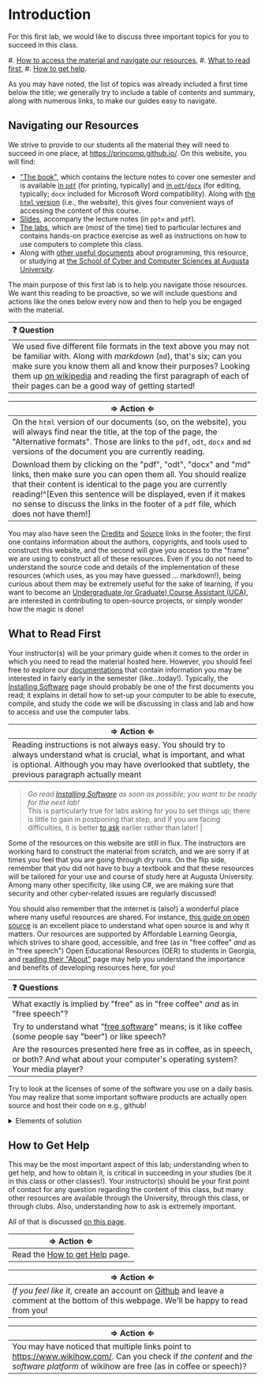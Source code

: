 <!-- UNSURE IF THIS NEEDS A TAG SINCE IT IS JUST INTRO. ADDED SORTME TAG IN COMMENT FOR NOW
---
tags:
- SORTME
---
-->

#  Introduction

For this first lab, we would like to discuss three important topics for you to succeed in this class.

#. [How to access the material and navigate our resources](#navigating-our-resources),
#. [What to read first](#what-to-read-first),
#. [How to get help](#how-to-get-help).

As you may have noted, the list of topics was already included a first time below the title; we generally try to include a table of contents and summary, along with numerous links, to make our guides easy to navigate.

## Navigating our Resources

We strive to provide to our students all the material they will need to succeed in one place, at <https://princomp.github.io/>.
On this website, you will find:

- ["The book"](https://princomp.github.io/book.html), which contains the lecture notes to cover one semester and is available [in `pdf`](https://princomp.github.io/book.pdf) (for printing, typically) and [in `odt`](https://princomp.github.io/book.odt)/[`docx`](https://princomp.github.io/book.docx) (for editing, typically; `docx` included for Microsoft Word compatibility). Along with [the `html` version](https://princomp.github.io/book.html) (i.e., the website), this gives four convenient ways of accessing the content of this course.
- [Slides](./lectures/slides), accompany the lecture notes (in `pptx` and `pdf`).
- [The labs](./labs/), which are (most of the time) tied to particular lectures and contains hands-on practice exercise as well as instructions on how to use computers to complete this class.
- Along with [other useful documents](./docs/) about programming, this resource, or studying at [the School of Cyber and Computer Sciences at Augusta University](https://www.augusta.edu/ccs/).

The main purpose of this first lab is to help you navigate those resources.
We want this reading to be proactive, so we will include questions and actions like the ones below every now and then to help you be engaged with the material.

| ❓ Question       |
|:---------------------------|
| We used five different file formats in the text above you may not be familiar with. Along with _markdown_ (`md`), that's six; can you make sure you know them all and know their purposes? Looking them up [on wikipedia](https://en.wikipedia.org/wiki/List_of_file_formats) and reading the first paragraph of each of their pages can be a good way of getting started! |

| ⇒ Action ⇐ | 
| ---------- | 
| On the `html` version of our documents (so, on the website), you will always find near the title, at the top of the page, the "Alternative formats". Those are links to the `pdf`, `odt`, `docx` and `md` versions of the document you are currently reading.  
Download them by clicking on the "pdf", "odt", "docx" and "md" links, then make sure you can open them all. You should realize that their content is identical to the page you are currently reading!^[Even this sentence will be displayed, even if it makes no sense to discuss the links in the footer of a `pdf` file, which does not have them!] |

You may also have seen the [Credits](./docs/about/credits) and [Source](https://github.com/princomp/princomp.github.io) links in the footer; the first one contains information about the authors, copyrights, and tools used to construct this website, and the second will give you access to the "frame" we are using to construct all of these resources.
Even if you do not need to understand the source code and details of the implementation of these resources (which uses, as you may have guessed … markdown!), being curious about them may be extremely useful for the sake of learning, if you want to become an [Undergraduate (or Graduate) Course Assistant (UCA)](./docs/academic_life/ca), are interested in contributing to open-source projects, or simply wonder how the magic is done!

## What to Read First

Your instructor(s) will be your primary guide when it comes to the order in which you need to read the material hosted here.
However, you should feel free to explore our [documentations](./docs/) that contain information you may be interested in fairly early in the semester (like…today!).
Typically, the [Installing Software](./docs/programming_and_computer_usage/installing_software) page should probably be one of the first documents you read; it explains in detail how to set-up your computer to be able to execute, compile, and study the code we will be discussing in class and lab and how to access and use the computer labs.

| ⇒ Action ⇐ | 
| ---------- | 
|  Reading instructions is not always easy. You should try to always understand what is crucial, what is important, and what is optional. Although you may have overlooked that subtlety, the previous paragraph actually meant  
> _Go read [Installing Software](./docs/programming_and_computer_usage/installing_software) as soon as possible; you want to be ready for the next lab!_  
This is particularly true for labs asking for you to set things up; there is little to gain in postponing that step, and if you are facing difficulties, it is better [to ask](#how-to-get-help) earlier rather than later! |

Some of the resources on this website are still in flux. The instructors are working hard to construct the material from scratch, and we are sorry if at times you feel that you are going through dry runs.
On the flip side, remember that you did not have to buy a textbook and that these resources will be tailored for your use and course of study here at Augusta University. Among many other specificity, like using C#, we are making sure that security and other cyber-related issues are regularly discussed!

You should also remember that the internet is (also!) a wonderful place where many useful resources are shared.
For instance, [this guide on open source](https://opensource.guide/) is an excellent place to understand what open source is and why it matters.
Our resources are supported by Affordable Learning Georgia, which strives to share good, accessible, and free (as in "free coffee" _and_ as in "free speech") Open Educational Resources (OER) to students in Georgia, and [reading their "About"](https://www.affordablelearninggeorgia.org/about-us/missions-values/) page may help you understand the importance and benefits of developing resources here, for you!

| ❓ Questions       |
|:---------------------------|
| What exactly is implied by "free" as in "free coffee" _and_ as in "free speech"? | 
| Try to understand what "[free software](https://en.wikipedia.org/wiki/Free_software)" means; is it like coffee (some people say "beer") or like speech? | 
| Are the resources presented here free as in coffee, as in speech, or both? And what about your computer's operating system? Your media player? |
    
Try to look at the licenses of some of the software you use on a daily basis. You may realize that some important software products are actually open source and host their code on e.g., github!

<details><summary>Elements of solution</summary>
- "Free" as in "free coffee" means that you are welcome to use the resource without paying for it. It means "at no monetary cost" (gratis).  
"Free" as in "free speech" relates to liberty. It means "with little or no restriction" (libre).
- A free software is free as in speech: per the [FSF](https://www.fsf.org/about/what-is-free-software), 

    >  Free software is software that gives you the user the freedom to share, study, and modify it. We call this free software because the user is free. 
    
    This means that a free software can come at a cost (it is not necessarily "gratis"), but once it is paid for, you can use it in any way you like: edit it, improve it, copy it, and in some cases redistribute it.
- The resources presented here are free as in coffee _and_ speech.
- If your computer is running [Windows](https://www.microsoft.com/en-us/licensing/product-licensing/windows) or [macOS](https://www.apple.com/legal/sla/), then it is mostly proprietary (read: not free).
[Android](https://en.wikipedia.org/wiki/Android_(operating_system)#Licensing) is mostly free, and [Linux](https://en.wikipedia.org/wiki/Linux#Development) distributions are in general completely free.
- For your media player, you should check yourself! One excellent media player released under a free license is [VLC](http://www.videolan.org/)!
</details>

## How to Get Help

This may be the most important aspect of this lab; understanding when to get help, and how to obtain it, is critical in succeeding in your studies (be it in this class or other classes!).
Your instructor(s) should be your first point of contact for any question regarding the content of this class, but many other resources are available through the University, through this class, or through clubs.
Also, understanding _how_ to ask is extremely important.

All of that is discussed [on this page](./docs/academic_life/getting_help).

| ⇒ Action ⇐ | 
| ---------- | 
|  Read the [How to get Help](./docs/academic_life/getting_help) page. |

| ⇒ Action ⇐ | 
| ---------- | 
| _If you feel like it_, create an account on [Github](https://github.com/login) and leave a comment at the bottom of this webpage. We'll be happy to read from you! |

| ⇒ Action ⇐ | 
| ---------- | 
| You may have noticed that multiple links point to <https://www.wikihow.com/>. Can you check if _the content_ and _the software platform_ of wikihow are free (as in coffee or speech)? |
